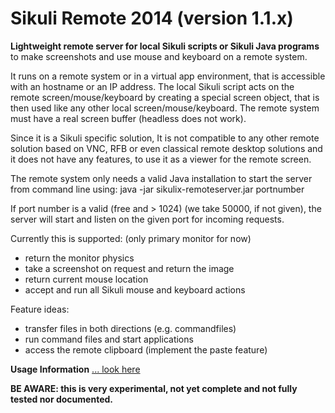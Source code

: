 Sikuli Remote 2014 (version 1.1.x)
==============

**Lightweight remote server for local Sikuli scripts or Sikuli Java programs**
<br />to make screenshots and use mouse and keyboard on a remote system.

It runs on a remote system or in a virtual app environment, that is accessible with an hostname or an IP address. The local Sikuli script acts on the remote screen/mouse/keyboard by creating a special screen object, that is then used like any other local screen/mouse/keyboard. The remote system must have a real screen buffer (headless does not work).

Since it is a Sikuli specific solution, It is not compatible to any other remote solution based on VNC, RFB or even classical remote desktop solutions and it does not have any features, to use it as a viewer for the remote screen.
 
The remote system only needs a valid Java installation to start the server from command line using:
java -jar sikulix-remoteserver.jar portnumber

If port number is a valid (free and > 1024) (we take 50000, if not given), the server will start and listen on the given port for incoming requests.

Currently this is supported: (only primary monitor for now)
- return the monitor physics
- take a screenshot on request and return the image
- return current mouse location
- accept and run all Sikuli mouse and keyboard actions

Feature ideas:
- transfer files in both directions (e.g. commandfiles)
- run command files and start applications
- access the remote clipboard (implement the paste feature)

**Usage Information** [... look here](https://github.com/RaiMan/SikuliX-2014/wiki/How-to-use-the-experimental-feature-Sikuli-Remote)

**BE AWARE: this is very experimental, not yet complete and not fully tested nor documented.**
